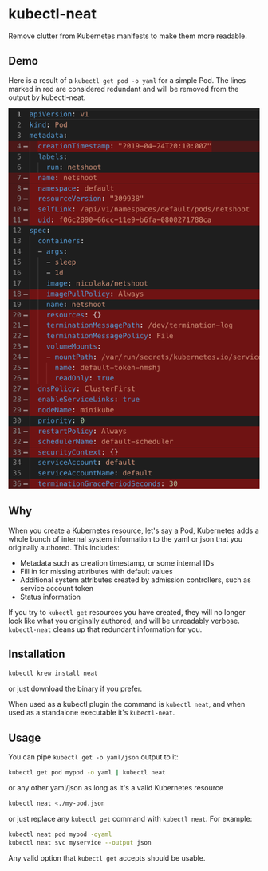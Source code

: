 # kubectl-neat

Remove clutter from Kubernetes manifests to make them more readable.

## Demo

Here is a result of a `kubectl get pod -o yaml` for a simple Pod. The lines marked in red are considered redundant and will be removed from the output by kubectl-neat.

![demo](./demo.png)

## Why

When you create a Kubernetes resource, let's say a Pod, Kubernetes adds a whole bunch of internal system information to the yaml or json that you originally authored. This includes:

- Metadata such as creation timestamp, or some internal IDs
- Fill in for missing attributes with default values
- Additional system attributes created by admission controllers, such as service account token
- Status information

If you try to `kubectl get` resources you have created, they will no longer look like what you originally authored, and will be unreadably verbose.   
`kubectl-neat` cleans up that redundant information for you.

## Installation

```bash
kubectl krew install neat
```

or just download the binary if you prefer.

When used as a kubectl plugin the command is `kubectl neat`, and when used as a standalone executable it's `kubectl-neat`.

## Usage

You can pipe `kubectl get -o yaml/json` output to it:

```bash
kubectl get pod mypod -o yaml | kubectl neat
```

or any other yaml/json as long as it's a valid Kubernetes resource

```bash
kubectl neat <./my-pod.json
```

or just replace any `kubectl get` command with `kubectl neat`. For example:

```bash
kubectl neat pod mypod -oyaml
kubectl neat svc myservice --output json
```

Any valid option that `kubectl get` accepts should be usable.

